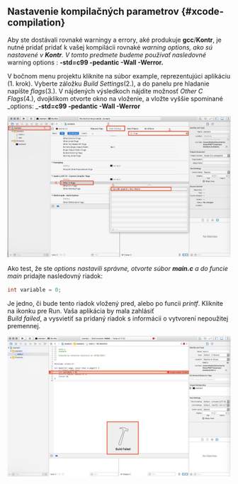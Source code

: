 ## Nastavenie kompilačných parametrov {#xcode-compilation}

Aby ste dostávali rovnaké warningy a errory, aké produkuje **gcc**/**Kontr**, je nutné pridať pridať k vašej kompilácii rovnaké _warning options, ako sú nastavené v **Kontr**. V tomto predmete budeme používať nasledovné_ warning options : **-std=c99 -pedantic -Wall -Werror.**

V bočnom menu projektu kliknite na súbor example, reprezentujúci aplikáciu \(1. krok\). Vyberte záložku _Build Settings_\(2.\), a do panelu pre hladanie napíšte _flags_\(3.\). V nájdených výsledkoch nájdite možnosť _Other C Flags_\(4.\), dvojklikom otvorte okno na vloženie, a vložte vyššie spomínané _options: _**-std=c99 -pedantic -Wall -Werror**

![](/assets/Xcode_build1.jpg)

Ako test, že ste _options nastavili správne, otvorte súbor _**main.c**_ a do funcie main_ pridajte nasledovný riadok:

```c
int variable = 0;
```

Je jedno, či bude tento riadok vložený pred, alebo po funcii _printf_. Kliknite na ikonku pre Run. Vaša aplikácia by mala zahlásiť  
_Build failed_, a vysvietiť sa pridaný riadok s informácii o vytvorení nepoužitej premennej.

![](/assets/Xcode_build2.jpg)

